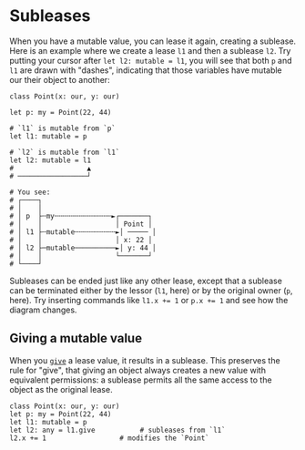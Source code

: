 # Subleases

When you have a mutable value, you can lease it again, creating a sublease. Here is an example where we create a lease `l1` and then a sublease `l2`. Try putting your cursor after `let l2: mutable = l1`, you will see that both `p` and `l1` are drawn with "dashes", indicating that those variables have mutable our their object to another:

```
class Point(x: our, y: our)

let p: my = Point(22, 44)

# `l1` is mutable from `p`
let l1: mutable = p

# `l2` is mutable from `l1`
let l2: mutable = l1
#                  ▲
# ─────────────────┘

# You see:
# ┌────┐
# │    │
# │ p  ├╌my╌╌╌╌╌╌╌╌╌╌╌╌╌╌►┌───────┐
# │    │                  │ Point │
# │ l1 ├╌mutable╌╌╌╌╌╌╌╌╌╌►│ ───── │
# │    │                  │ x: 22 │
# │ l2 ├─mutable──────────►│ y: 44 │
# │    │                  └───────┘
# └────┘
```

Subleases can be ended just like any other lease, except that a sublease can be terminated either by the lessor (`l1`, here) or by the original owner (`p`, here). Try inserting commands like `l1.x += 1` or `p.x += 1` and see how the diagram changes.

## Giving a mutable value

When you [`give`](./my.md) a lease value, it results in a sublease. This preserves the rule for "give", that giving an object always creates a new value with equivalent permissions: a sublease permits all the same access to the object as the original lease.

```
class Point(x: our, y: our)
let p: my = Point(22, 44)
let l1: mutable = p
let l2: any = l1.give           # subleases from `l1`
l2.x += 1                  # modifies the `Point`
```
